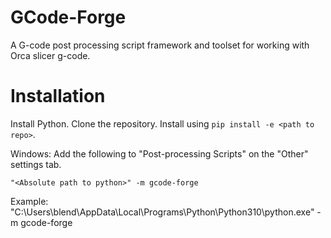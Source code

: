 # GCode-Forge
A G-code post processing script framework and toolset for working with Orca slicer g-code.

# Installation

Install Python. Clone the repository. Install using `pip install -e <path to repo>`.

Windows:
Add the following to "Post-processing Scripts" on the "Other" settings tab.

    "<Absolute path to python>" -m gcode-forge

Example:
    "C:\Users\blend\AppData\Local\Programs\Python\Python310\python.exe" -m gcode-forge